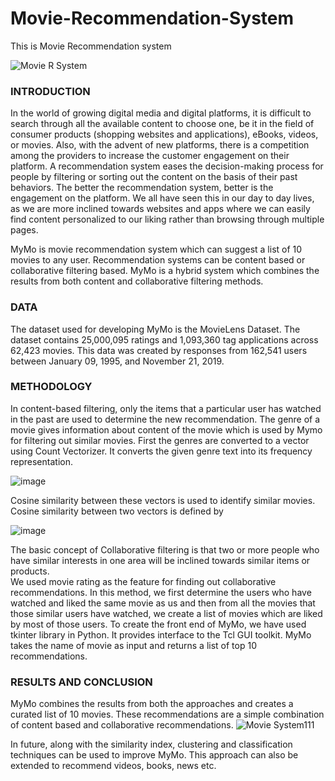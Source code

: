# Movie-Recommendation-System
This is Movie Recommendation system

![Movie R System](https://github.com/SnehalWalake29/Movie-Recommendation-System/assets/154491359/c1518942-394f-4131-968a-87db68d74643)


### INTRODUCTION

In the world of growing digital media and digital platforms, it is difficult to search through all the available content to choose one, be it in the field of consumer products (shopping websites and applications), eBooks, videos, or movies. Also, with the advent of new platforms, there is a competition among the providers to increase the customer engagement on their platform.
A recommendation system eases the decision-making process for people by filtering or sorting out the content on the basis of their past behaviors. The better the recommendation system, better is the engagement on the platform. We all have seen this in our day to day lives, as we are more inclined towards websites and apps where we can easily find content personalized to our liking rather than browsing through multiple pages.

MyMo is movie recommendation system which can suggest a list of 10 movies to any user.
Recommendation systems can be content based or collaborative filtering based. MyMo is a hybrid system which combines the results from both content and collaborative filtering methods.

### DATA

The dataset used for developing MyMo is the MovieLens Dataset.
The dataset contains 25,000,095 ratings and 1,093,360 tag applications across 62,423 movies. This data was created by responses from 162,541 users between January 09, 1995, and November 21, 2019.

### METHODOLOGY

In content-based filtering, only the items that a particular user has watched in the past are used to determine the new recommendation. 
The genre of a movie gives information about content of the movie which is used by Mymo for filtering out similar movies.
First the genres are converted to a vector using Count Vectorizer. It converts the given genre text into its frequency representation.

![image](https://user-images.githubusercontent.com/95187849/210449506-1a43246d-83a3-4c64-b406-86a640286e98.png)

Cosine similarity between these vectors is used to identify similar movies. Cosine similarity between two vectors is defined by 

![image](https://user-images.githubusercontent.com/95187849/210449642-806df343-1910-4a9e-bf65-aa0fbde7a8bd.png)


The basic concept of Collaborative filtering is that two or more people who have similar interests in one area will be inclined towards similar items or products.  
We used movie rating as the feature for finding out collaborative recommendations. 
In this method, we first determine the users who have watched and liked the same movie as us and then from all the movies that those similar users have watched, we create a list of movies which are liked by most of those users. 
To create the front end of MyMo, we have used tkinter library in Python.
It provides interface to the Tcl GUI toolkit. MyMo takes the name of movie as input and returns a list of top 10 recommendations.



### RESULTS AND CONCLUSION
MyMo combines the results from both the approaches and creates a curated list of 10 movies. These  recommendations are a simple combination of content based and collaborative recommendations.
![Movie System111](https://github.com/SnehalWalake29/Movie-Recommendation-System/assets/154491359/0e40b65a-db90-48f4-983c-4f4fbbef58b2)

In future, along with the similarity index, clustering and classification techniques can be used to improve MyMo.
This approach can also be extended to recommend videos, books, news etc.
